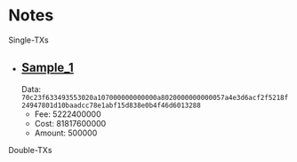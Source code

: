 # Notes

Single-TXs

- [Sample_1](https://solscan.io/tx/dU2s5YkweQN6gKaSCup4sRRUVEFe9Qu4ANxgoSGmnABsKKgADPXpwyLe2ezi6gGaBu3Ani9z9kREaFGn84nqy4G)
    -
    Data: `70c23f633493553020a107000000000000a8020000000000057a4e3d6acf2f5218f24947801d10baadcc78e1abf15d838e0b4f46d6013288`
    - Fee: 5222400000
    - Cost: 81817600000
    - Amount: 500000

Double-TXs